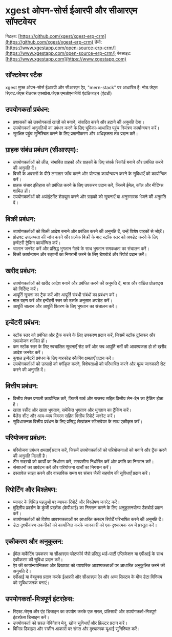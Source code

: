 # xgest ओपन-सोर्स ईआरपी और सीआरएम सॉफ्टवेयर

गिटहब: [https://github.com/xgest/xgest-erp-crm](https://github.com/xgest/xgest-erp-crm)
डेमो: [https://www.xgestapp.com/open-source-erp-crm/](https://www.xgestapp.com/open-source-erp-crm/)
वेबसाइट: [https://www.xgestapp.com](https://www.xgestapp.com)

## सॉफ्टवेयर स्टैक

xgest मुफ्त ओपन-सोर्स ईआरपी और सीआरएम ऐप, "mern-stack" पर आधारित है: नोड.जेएस रिएक्ट.जेएस रीडक्स एक्सप्रेस.जेएस एमओएनजीबी एंटडिजाइन (एंटडी)

## उपयोगकर्ता प्रबंधन:

- प्रशासकों को उपयोगकर्ता खातों को बनाने, संपादित करने और हटाने की अनुमति देना।
- उपयोगकर्ता अनुमतियों का प्रबंधन करने के लिए भूमिका-आधारित पहुंच नियंत्रण कार्यान्वयन करें।
- सुरक्षित पहुंच सुनिश्चित करने के लिए प्रमाणीकरण और अधिकृतता तंत्र प्रदान करें।

## ग्राहक संबंध प्रबंधन (सीआरएम):

- उपयोगकर्ताओं को लीड, संभावित ग्राहकों और ग्राहकों के लिए संपर्क रिकॉर्ड बनाने और प्रबंधित करने की अनुमति दें।
- बिक्री के अवसरों के पीछे लगातार जाँच करने और योग्यता कार्यान्वयन करने के सुविधाएँ को कार्यान्वित करें।
- ग्राहक संचार इतिहास को प्रबंधित करने के लिए उपकरण प्रदान करें, जिसमें ईमेल, कॉल और मीटिंग्स शामिल हों।
- उपयोगकर्ताओं को अपॉइंटमेंट शेड्यूल करने और ग्राहकों को सूचनाएँ या अनुस्मारक भेजने की अनुमति दें।

## बिक्री प्रबंधन:

- उपयोगकर्ताओं को बिक्री आदेश बनाने और प्रबंधित करने की अनुमति दें, उन्हें विशेष ग्राहकों से जोड़ें।
- प्रोडक्ट उपलब्धता की जांच करने और प्रत्येक बिक्री के बाद स्टॉक स्तर को अपडेट करने के लिए इन्वेंटरी ट्रैकिंग कार्यान्वित करें।
- चालान जनरेट करें और प्रसिद्ध भुगतान गेटवे के साथ भुगतान समकक्षता का संचालन करें।
- बिक्री कार्यान्वयन और रुझानों का निगरानी करने के लिए डैशबोर्ड और रिपोर्ट प्रदान करें।

## खरीद प्रबंधन:

- उपयोगकर्ताओं को खरीद आदेश बनाने और प्रबंधित करने की अनुमति दें, मात्रा और वांछित प्रोडक्ट्स को निर्दिष्ट करें।
- आपूर्ति सूचना का ट्रैक करें और आपूर्ति संबंधी संबंधों का प्रबंधन करें।
- माल ग्रहण करें और इन्वेंटरी स्तर को उसके अनुसार अपडेट करें।
- आपूर्ति चालान और आपूर्ति वितरण के लिए भुगतान का संचालन करें।

## इन्वेंटरी प्रबंधन:

- स्टॉक स्तर को प्रबंधित और ट्रैक करने के लिए उपकरण प्रदान करें, जिसमें स्टॉक ट्रांसफर और समायोजन शामिल हों।
- कम स्टॉक स्तर के लिए स्वचालित सूचनाएँ सेट करें और जब आपूर्ति भर्ती की आवश्यकता हो तो खरीद आदेश जनरेट करें।
- कुशल इन्वेंटरी प्रबंधन के लिए बारकोड स्कैनिंग क्षमताएँ प्रदान करें।
- उपयोगकर्ताओं को उत्पादों को वर्गीकृत करने, विशेषताओं को परिभाषित करने और मूल्य जानकारी सेट करने की अनुमति दें।

## वित्तीय प्रबंधन:

- वित्तीय लेजर प्रणाली कार्यान्वित करें, जिसमें खर्च और राजस्व सहित वित्तीय लेन-देन का ट्रैकिंग होता है।
- खाता रसीद और खाता भुगतान, समेकित भुगतान और भुगतान का ट्रैकिंग करें।
- बैलेंस शीट और आय-व्यय विवरण सहित वित्तीय रिपोर्ट जनरेट करें।
- सुविधाजनक वित्तीय प्रबंधन के लिए प्रसिद्ध लेखांकन सॉफ्टवेयर के साथ एकीकृत करें।

## परियोजना प्रबंधन:

- परियोजना प्रबंधन क्षमताएँ प्रदान करें, जिसमें उपयोगकर्ताओं को परियोजनाओं को बनाने और ट्रैक करने की अनुमति मिलती है।
- टीम सदस्यों को कार्यों का निर्धारण करें, समयसीमा निर्धारित करें और प्रगति का निगरान करें।
- संसाधनों का आवंटन करें और परियोजना खर्चों का निगरान करें।
- दस्तावेज़ साझा करने और वास्तविक समय पर संचार जैसी सहयोग की सुविधाएँ प्रदान करें।

## रिपोर्टिंग और विश्लेषण:

- व्यापार के विभिन्न पहलुओं पर व्यापक रिपोर्ट और विश्लेषण जनरेट करें।
- मुद्रितीय प्रदर्शन के कुंजी प्रदर्शक (केपीआई) का निगरान करने के लिए अनुकूलनयोग्य डैशबोर्ड प्रदान करें।
- उपयोगकर्ताओं को विशेष आवश्यकताओं पर आधारित कस्टम रिपोर्टें परिभाषित करने की अनुमति दें।
- डेटा दृश्यीकरण तकनीकों को कार्यान्वित करके जानकारी को एक दृश्यात्मक रूप में प्रस्तुत करें।

## एकीकरण और अनुकूलन:

- ईमेल मार्केटिंग उपकरण या सीआरएम प्लेटफॉर्म जैसे प्रसिद्ध थर्ड-पार्टी एप्लिकेशन या एपीआई के साथ एकीकरण की सुविधा प्रदान करें।
- ऐप की कार्यान्वयनिकता और दिखावट को व्यापारिक आवश्यकताओं पर आधारित अनुकूलित करने की अनुमति दें।
- एपीआई या वेबहुक्स प्रदान करके ईआरपी और सीआरएम ऐप और अन्य सिस्टम के बीच डेटा विनिमय को सुविधाजनक बनाएं।

## उपयोगकर्ता-मित्रपूर्ण इंटरफ़ेस:

- रिएक्ट.जेएस और एंट डिजाइन का उपयोग करके एक सरल, प्रतिसादी और उपयोगकर्ता-मित्रपूर्ण इंटरफ़ेस डिजाइन करें।
- उपयोगकर्ता को सरल नेविगेशन मेनू, खोज सुविधाएँ और फ़िल्टर प्रदान करें।
- विभिन्न डिवाइस और स्क्रीन आकारों पर संगत और दृश्यात्मक यूआई सुनिश्चित करें।